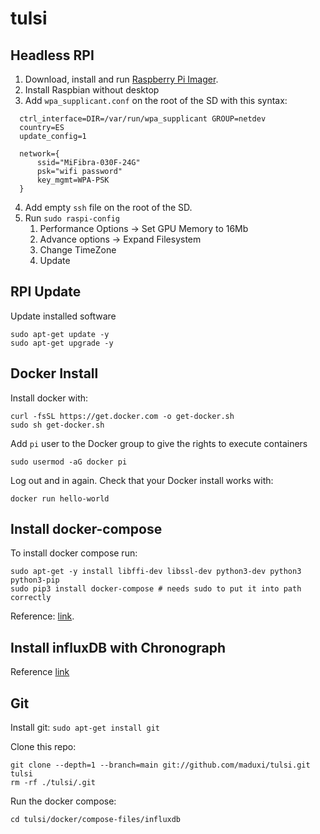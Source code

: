 # tulsi

## Headless RPI

1. Download, install and run [Raspberry Pi Imager](https://www.raspberrypi.org/downloads/).
2. Install Raspbian without desktop
3. Add `wpa_supplicant.conf` on the root of the SD with this syntax: 
```shell
  ctrl_interface=DIR=/var/run/wpa_supplicant GROUP=netdev
  country=ES
  update_config=1

  network={
      ssid="MiFibra-030F-24G"
      psk="wifi password"
      key_mgmt=WPA-PSK
  }
  ```
4. Add empty `ssh` file on the root of the SD.
5. Run `sudo raspi-config`
   1. Performance Options -> Set GPU Memory to 16Mb
   2. Advance options -> Expand Filesystem
   3. Change TimeZone
   4. Update

## RPI Update
Update installed software
```shell
sudo apt-get update -y
sudo apt-get upgrade -y
```

## Docker Install
Install docker with:
```shell
curl -fsSL https://get.docker.com -o get-docker.sh
sudo sh get-docker.sh
```

Add `pi` user to the Docker group to give the rights to execute containers
```shell
sudo usermod -aG docker pi
```
Log out and in again. Check that your Docker install works with:
```shell
docker run hello-world
```

## Install docker-compose

To install docker compose run:
```shell
sudo apt-get -y install libffi-dev libssl-dev python3-dev python3 python3-pip
sudo pip3 install docker-compose # needs sudo to put it into path correctly
```

Reference: [link](https://blog.anoff.io/2020-12-install-docker-raspi/).

## Install influxDB with Chronograph

Reference [link](https://blog.anoff.io/2020-12-run-influx-on-raspi-docker-compose/)

## Git
Install git:
`sudo apt-get install git`

Clone this repo:
```shell
git clone --depth=1 --branch=main git://github.com/maduxi/tulsi.git tulsi
rm -rf ./tulsi/.git
```

Run the docker compose:
```shell
cd tulsi/docker/compose-files/influxdb

```

